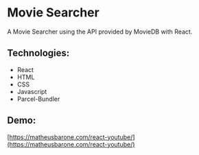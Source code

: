# Movie Searcher

A Movie Searcher using the API provided by MovieDB with React.

## Technologies:
- React
- HTML
- CSS 
- Javascript
- Parcel-Bundler

## Demo:
[https://matheusbarone.com/react-youtube/](https://matheusbarone.com/react-youtube/)
